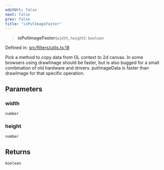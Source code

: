 ```yaml
---
editUrl: false
next: false
prev: false
title: "isPutImageFaster"
---
```


> **isPutImageFaster**(`width`, `height`): `boolean`

Defined in: [src/filters/utils.ts:18](https://github.com/fabricjs/fabric.js/blob/8206f10a405480a7ba988ff6cfdde6412c1f13f8/src/filters/utils.ts#L18)

Pick a method to copy data from GL context to 2d canvas.  In some browsers using
drawImage should be faster, but is also bugged for a small combination of old hardware
and drivers.
putImageData is faster than drawImage for that specific operation.

## Parameters

### width

`number`

### height

`number`

## Returns

`boolean`
